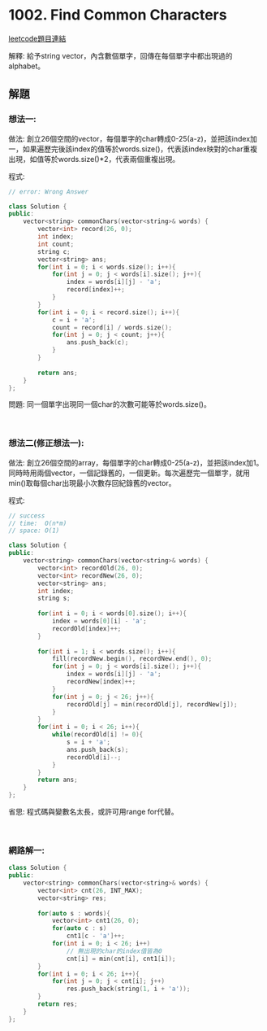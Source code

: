 # 1002. Find Common Characters

[leetcode題目連結](https://leetcode.com/problems/find-common-characters/)

解釋: 給予string vector，內含數個單字，回傳在每個單字中都出現過的alphabet。

## 解題

### 想法一:

做法: 創立26個空間的vector，每個單字的char轉成0-25(a-z)，並把該index加一，如果遍歷完後該index的值等於words.size()，代表該index映對的char重複出現，如值等於words.size()*2，代表兩個重複出現。

程式:

```c++
// error: Wrong Answer

class Solution {
public:
    vector<string> commonChars(vector<string>& words) {
        vector<int> record(26, 0);
        int index;
        int count;
        string c;
        vector<string> ans;
        for(int i = 0; i < words.size(); i++){
            for(int j = 0; j < words[i].size(); j++){
                index = words[i][j] - 'a';
                record[index]++;
            }
        }
        for(int i = 0; i < record.size(); i++){
            c = i + 'a';
            count = record[i] / words.size();
            for(int j = 0; j < count; j++){
                ans.push_back(c);
            }
        }
        
        return ans;
    }
};
```

問題: 同一個單字出現同一個char的次數可能等於words.size()。

<br/>

### 想法二(修正想法一):

做法: 創立26個空間的array，每個單字的char轉成0-25(a-z)，並把該index加1。同時時用兩個vector，一個記錄舊的，一個更新。每次遍歷完一個單字，就用min()取每個char出現最小次數存回紀錄舊的vector。

程式:

```c++
// success
// time:  O(n*m)
// space: O(1)

class Solution {
public:
    vector<string> commonChars(vector<string>& words) {
        vector<int> recordOld(26, 0);
        vector<int> recordNew(26, 0);
        vector<string> ans;
        int index;
        string s;
        
        for(int i = 0; i < words[0].size(); i++){
            index = words[0][i] - 'a';
            recordOld[index]++;
        }
        
        for(int i = 1; i < words.size(); i++){
            fill(recordNew.begin(), recordNew.end(), 0);
            for(int j = 0; j < words[i].size(); j++){
                index = words[i][j] - 'a';
                recordNew[index]++;
            }
            for(int j = 0; j < 26; j++){
                recordOld[j] = min(recordOld[j], recordNew[j]);
            }
        }
        for(int i = 0; i < 26; i++){
            while(recordOld[i] != 0){
                s = i + 'a';
                ans.push_back(s);
                recordOld[i]--;
            }
        }
        return ans;
    }
};
```

省思: 程式碼與變數名太長，或許可用range for代替。

<br/>

### 網路解一:

```c++
class Solution {
public:
    vector<string> commonChars(vector<string>& words) {
        vector<int> cnt(26, INT_MAX);
        vector<string> res;
        
        for(auto s : words){
            vector<int> cnt1(26, 0);
            for(auto c : s)
                cnt1[c - 'a']++;
            for(int i = 0; i < 26; i++)
                // 無出現的char的index值皆為0
                cnt[i] = min(cnt[i], cnt1[i]);
        }
        for(int i = 0; i < 26; i++){
            for(int j = 0; j < cnt[i]; j++)
                res.push_back(string(1, i + 'a'));
        }
        return res;
    }
};
```
